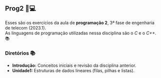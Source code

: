 ## Prog2 📌💻

Esses são os exercícios da aula de **programação 2**, 3ª fase de engenharia de telecom (2023.1). <br> As linguagens de programação utilizadas nessa disciplina são o *C* e o  *C++*. 📚 <br>

### Diretórios 📚 

- **Introdução:** Conceitos iniciais e revisão da disciplina anterior.
- **Unidade1:** Estruturas de dados lineares (filas, pilhas e listas).
